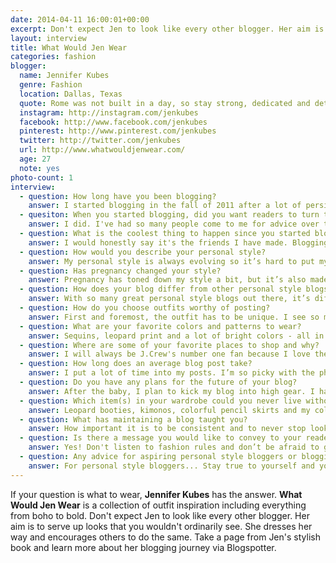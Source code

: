 ```yaml
---
date: 2014-04-11 16:00:01+00:00
excerpt: Don't expect Jen to look like every other blogger. Her aim is to serve up looks that you wouldn't ordinarily see.
layout: interview
title: What Would Jen Wear
categories: fashion
blogger:
  name: Jennifer Kubes
  genre: Fashion
  location: Dallas, Texas
  quote: Rome was not built in a day, so stay strong, dedicated and determined and you will see results.
  instagram: http://instagram.com/jenkubes
  facebook: http://www.facebook.com/jenkubes
  pinterest: http://www.pinterest.com/jenkubes
  twitter: http://twitter.com/jenkubes
  url: http://www.whatwouldjenwear.com/
  age: 27
  note: yes
photo-count: 1
interview:
  - question: How long have you been blogging?
    answer: I started blogging in the fall of 2011 after a lot of persistence from my family and friends. Having a space to share my very own style and fashion advice was something I couldn’t wait to dive into.
  - quesiton: When you started blogging, did you want readers to turn to you for advice and ask What Would Jen Wear?
    answer: I did. I've had so many people come to me for advice over the last 10-15 years regarding what to wear on any specific occasion, that I thought maybe my opinions could speak to a bigger audience.
  - question: What is the coolest thing to happen since you started blogging?
    answer: I would honestly say it's the friends I have made. Blogging is such a unique way to connect with people that you have a ridiculous amount of things in common with. Living in Dallas, I’ve been so fortunate to meet and become great friends with several bloggers here. And even outside of Dallas County, I’ve formed incredible friendships with girls all over the United States. Having a supportive community of girlfriends like this is amazing and I don’t think anything else exists like it.
  - question: How would you describe your personal style?
    answer: My personal style is always evolving so it’s hard to put myself into one or two categories. I describe it as an eclectic mix of just about everything. I get dressed based off of my mood or what has inspired me lately. I draw a lot of my inspiration from the fashion icons of the 1960’s and 1970’s (Ali McGraw, Jane Birkin, Brigitte Bardot, Britt Ekland) but I’m also very heavily influenced by basic street style. It doesn’t get any better than that.
  - question: Has pregnancy changed your style?
    answer: Pregnancy has toned down my style a bit, but it’s also made me embrace my inner hippie. I can’t dress as colorful and crazy as I used to, which I miss, but I have fallen in love with dressing my bump in very comfortable, bohemian styles.
  - question: How does your blog differ from other personal style blogs?
    answer: With so many great personal style blogs out there, it’s difficult to really differentiate yourself. With What Would Jen Wear, I really focus on styling outfits that aren’t sprinkled all over other fashion blogs and social platforms, and I try to encourage people to step outside of the box when it comes to dressing up (or down). I've also been blessed to be having my first child in May, so What Would Jen Wear has transitioned into the world of maternity bloggers lately. But one of the biggest differentiators is the constant communication I have with my readers. On my "Ask Jen" page, I encourage people to ask me any kind of styling questions they can dream of and I respond to them via email with fun fashion tips and links to particular stores, items, etc. I love having that back-and-forth conversation with someone who genuinely trusts my opinion. It always makes my day.
  - question: How do you choose outfits worthy of posting?
    answer: First and foremost, the outfit has to be unique. I see so many blogs out there that look the same. They don’t inspire me or show me a new way to pair something together... they just make me want blue mirror Ray-Ban lenses because... well... everyone is wearing them. And if I’m being honest, I will probably buy blue mirror Ray-Ban lenses soon because all of the bloggers look so cute in them. But, I want my blog to stand out and really give people ideas to help revamp their closet. I know that a lot of girls don’t have the money to buy everything they see on blogs all the time, so if I can put a new outfit together that reminds them of something they already have in their closet or if I can inspire them to step outside of the box and wear something a little different than they normally would, then I’ve succeeded.
  - question: What are your favorite colors and patterns to wear?
    answer: Sequins, leopard print and a lot of bright colors - all in moderation, of course. I like finding that unique conversation piece and pairing it with something that can take a backseat. I love putting patterns together that normally wouldn’t jive and I love to experiment with color pairings. I was born with an artist’s eye so I’m very picky when it comes to colors, but I think one of my greatest strengths is pairing them together.
  - question: Where are some of your favorite places to shop and why?
    answer: I will always be J.Crew's number one fan because I love the preppy look every now and then, but you can also find me at Nordstrom, Zara, and ASOS for those unique or glamorous pieces. I also love stopping by local thrift stores once a month or so to search for one-of-a-kind pieces – especially sequins.
  - question: How long does an average blog post take?
    answer: I put a lot of time into my posts. I’m so picky with the photos I share and the content I provide with the photos. I want each post to have something tangible for my readers but I also want the posts to appeal to more than one audience – especially now that I’ve been engulfed in maternity fashion.
  - question: Do you have any plans for the future of your blog?
    answer: After the baby, I plan to kick my blog into high gear. I have a notebook full of that I cannot wait to executive and I have some exciting collaborations in the works. More than anything, I’m really excited to get back into my old wardrobe and share those bright, colorful styles I’ve been missing. I also hope to introduce some baby fashion for the new mom’s out there, because I cannot wait to dress my little peanut. The possibilities are endless and I’m shooting for the stars with What Would Jen Wear.
  - question: Which item(s) in your wardrobe could you never live without?
    answer: Leopard booties, kimonos, colorful pencil skirts and my collection of sequin jackets.  
  - question: What has maintaining a blog taught you?
    answer: How important it is to be consistent and to never stop looking for inspirations.
  - question: Is there a message you would like to convey to your readers? (Besides what to wear, of course!)
    answer: Yes! Don't listen to fashion rules and don’t be afraid to give trends a try. I hear so many people say "I could never pull that off". Clothing shouldn't be intimidating – life is one big game of dress up and it should be thoroughly enjoyed.
  - question: Any advice for aspiring personal style bloggers or blogging mommy's-to-be?
    answer: For personal style bloggers... Stay true to yourself and your passion for fashion and your blog will go far. Rome wasn't built in a day, so stay strong, dedicated and determined and you will see results. I promise. For mommy's-to-be... Don’t succumb to maternity clothing – aside from basics – unless it’s really, really cute. There are so many great non-maternity options out there that will last you through pregnancy and beyond and they are so much fun to find. But most importantly, have fun dressing a bump, it’s one of the greatest honors in the world.
---
```


If your question is what to wear, **Jennifer Kubes** has the answer. **What Would Jen Wear** is a collection of outfit inspiration including everything from boho to bold. Don't expect Jen to look like every other blogger. Her aim is to serve up looks that you wouldn't ordinarily see. She dresses her way and encourages others to do the same. Take a page from Jen's stylish book and learn more about her blogging journey via Blogspotter.
